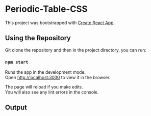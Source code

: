 # Periodic-Table-CSS

This project was bootstrapped with [Create React App](https://github.com/facebook/create-react-app).

## Using the Repository

Git clone the repository and then in the project directory, you can run:

### `npm start`

Runs the app in the development mode.<br />
Open [http://localhost:3000](http://localhost:3000) to view it in the browser.

The page will reload if you make edits.<br />
You will also see any lint errors in the console.

## Output

